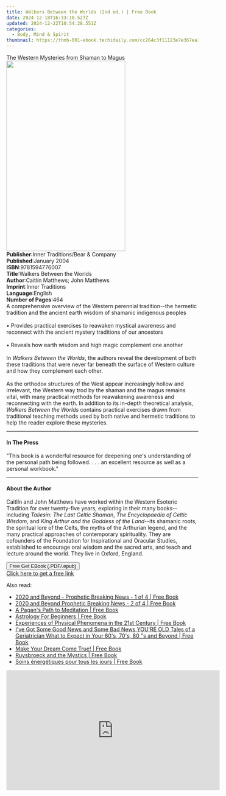```yaml
---
title: Walkers Between the Worlds (2nd ed.) | Free Book
date: 2024-12-18T16:33:10.527Z
updated: 2024-12-22T10:54:28.551Z
categories:
  - Body, Mind & Spirit
thumbnail: https://thmb-001-ebook.techidaily.com/cc264c3f11123e7e367ea3ff74b63c7a3a95ac21bc1d4f15cf3b95560c64907f.jpg
---
```

<main id="book-container">
  <div class="flex flex-col">
    <div class="book-brief flex-1 py-6 px-4 sm:p-6 md:py-10 md:px-8">
      <!-- brief-->
      <div class="book-brief-main">
        The Western Mysteries from Shaman to Magus
      </div>
    </div>
    <div
      class="book-meta-info flex-1 grid gap-4 col-start-1 col-end-3 row-start-1 sm:mb-6 sm:grid-cols-4 lg:gap-6 lg:col-start-2 lg:row-end-6 lg:row-span-6 lg:mb-0"
    >
      <div
        class="book-meta-info-left place-content-center mt-4 p-4 text-sm leading-6 col-start-2 col-span-2 dark:text-slate-400"
      >
        <img
          class="w-full h-500 object-cover rounded-lg sm:h-255 sm:col-span-2 lg:col-span-full"
          src="https://img-001-ebook.techidaily.com/8f9bdf3cc07bc6bf5fcad68494a53b98f71b30f5f6f45299864d0de75509bbee.jpg"
          alt=""
          width="312"
          height="500"
        />
      </div>
      <div
        class="book-meta-info-right mt-2 col-start-1 row-start-2 col-span-3 self-center"
      >
        <!-- meta data  -->
        <div class="flex flex-col px-4 md:px-8">
          <div class="flex-1">
            <strong>Publisher</strong>:<span class="px-2"
              >Inner Traditions/Bear &amp; Company</span
            >
          </div>
          <div class="flex-1">
            <strong>Published</strong>:<span class="px-2">January 2004</span>
          </div>
          <div class="flex-1">
            <strong>ISBN</strong>:<span class="px-2">9781594776007</span>
          </div>
          <div class="flex-1">
            <strong>Title</strong>:<span class="px-2"
              >Walkers Between the Worlds</span
            >
          </div>
          <div class="flex-1">
            <strong>Author</strong>:<span class="px-2"
              >Caitlín Matthews; John Matthews</span
            >
          </div>
          <div class="flex-1">
            <strong>Imprint</strong>:<span class="px-2">Inner Traditions</span>
          </div>
          <div class="flex-1">
            <strong>Language</strong>:<span class="px-2">English</span>
          </div>
          <div class="flex-1">
            <strong>Number of Pages</strong>:<span class="px-2">464</span>
          </div>
        </div>
      </div>
    </div>
    <div class="book-description flex-1 py-6 px-4 sm:p-6 md:py-10 md:px-8">
      <div class="book-description-main">
        <div accordion-content="" id="description">
          A comprehensive overview of the Western perennial tradition--the
          hermetic tradition and the ancient earth wisdom of shamanic indigenous
          peoples<br /><br />• Provides practical exercises to reawaken mystical
          awareness and reconnect with the ancient mystery traditions of our
          ancestors<br /><br />• Reveals how earth wisdom and high magic
          complement one another<br /><br />In
          <i>Walkers Between the Worlds</i>, the authors reveal the development
          of both these traditions that were never far beneath the surface of
          Western culture and how they complement each other.<br /><br />As the
          orthodox structures of the West appear increasingly hollow and
          irrelevant, the Western way trod by the shaman and the magus remains
          vital, with many practical methods for reawakening awareness and
          reconnecting with the earth. In addition to its in-depth theoretical
          analysis, <i>Walkers Between the Worlds</i> contains practical
          exercises drawn from traditional teaching methods used by both native
          and hermetic traditions to help the reader explore these mysteries.
        </div>
        <div class="accordion-fader"></div>
      </div>
    </div>
    <div class="book-excerpts flex-1 py-6 px-4 sm:p-6 md:py-10 md:px-8">
      <!-- excerpts-->
      <div class="book-excerpts-main">
        <hr />
        <h4 class="placeholder placeholder-heading">
          <span>In The Press</span>
        </h4>
        <p>
          "This book is a wonderful resource for deepening one's understanding
          of the personal path being followed. . . . an excellent resource as
          well as a personal workbook."
        </p>
      </div>
    </div>
    <div class="book-about-author flex-1 py-6 px-4 sm:p-6 md:py-10 md:px-8">
      <!-- about author-->
      <div class="book-main-author-main">
        <hr />
        <h4 class="placeholder placeholder-heading">
          <span>About the Author</span>
        </h4>
        <p>
          Caitlín and John Matthews have worked within the Western Esoteric
          Tradition for over twenty-five years, exploring in their many
          books--including <i>Taliesin: The Last Celtic Shaman</i>,
          <i>The Encyclopaedia of Celtic Wisdom</i>, and
          <i>King Arthur and the Goddess of the Land--</i>its shamanic roots,
          the spiritual lore of the Celts, the myths of the Arthurian legend,
          and the many practical approaches of contemporary spirituality. They
          are cofounders of the Foundation for Inspirational and Oracular
          Studies, established to encourage oral wisdom and the sacred arts, and
          teach and lecture around the world. They live in Oxford, England.
        </p>
      </div>
    </div>
    <div class="book-free-get flex-1 py-6 px-4 sm:p-6 md:py-10 md:px-8">
      <button
        id="btn-free-get"
        class="bg-blue-500 hover:bg-blue-700 text-white font-bold py-2 px-4 rounded"
      >
        Free Get EBook (.PDF/.epub)
      </button>
      <div id="countdown-display" class="px-2 text-lg mt-2"></div>
      <a
        id="free-link"
        class="hidden bg-blue-500 hover:bg-blue-700 text-white font-bold py-2 px-4 rounded"
        href="https://www.ebooks.com/en-us/book/95782112/walkers-between-the-worlds/caitl-n-matthews/"
        target="_blank"
        >Click here to get a free link</a
      >
    </div>
    <script>
      let countdownTime = 0;
      let countdownInterval = null;
      document
        .getElementById('btn-free-get')
        .addEventListener('click', startCountdown);
      function startCountdown() {
        countdownTime = new Date().getTime() + 60000 * 3;
        countdownInterval = setInterval(updateCountdown, 1000);
        document.getElementById('btn-free-get').disabled = true;
        document
          .getElementById('btn-free-get')
          .classList.add('bg-gray-500', 'cursor-not-allowed');
      }
      function updateCountdown() {
        let currentTime = new Date().getTime();
        let timeLeft = countdownTime - currentTime;
        let secondsLeft = Math.floor(timeLeft / 1000);
        document.getElementById('countdown-display').innerHTML =
          `Remaining time: ${secondsLeft} seconds.`;
        if (secondsLeft <= 0) {
          clearInterval(countdownInterval);
          document.getElementById('btn-free-get').classList.add('hidden');
          document.getElementById('free-link').classList.remove('hidden');
          document.getElementById('countdown-display').innerHTML = '';
        }
      }
    </script>
  </div>
</main>

<ins class="adsbygoogle"
      style="display:block"
      data-ad-client="ca-pub-7571918770474297"
      data-ad-slot="8358498916"
      data-ad-format="auto"
      data-full-width-responsive="true"></ins>
    

<span class="atpl-alsoreadstyle">Also read:</span>
<div><ul>
<li><a href="https://novels-ebooks.techidaily.com/210877674-9781088174531-2020-and-beyond-prophetic-breaking-news-1-of-4/"><u>2020 and Beyond - Prophetic Breaking News - 1 of 4 | Free Book</u></a></li>
<li><a href="https://novels-ebooks.techidaily.com/210877672-9781088174555-2020-and-beyond-prophetic-breaking-news-2-of-4/"><u>2020 and Beyond Prophetic Breaking News - 2 of 4 | Free Book</u></a></li>
<li><a href="https://novels-ebooks.techidaily.com/210877766-9798988302018-a-pagans-path-to-meditation/"><u>A Pagan's Path to Meditation | Free Book</u></a></li>
<li><a href="https://novels-ebooks.techidaily.com/210877452-9781915409034-astrology-for-beginners/"><u>Astrology For Beginners | Free Book</u></a></li>
<li><a href="https://novels-ebooks.techidaily.com/210877806-9781908421616-experiences-of-physical-phenomena-in-the-21st-century/"><u>Experiences of Physical Phenomena in the 21st Century | Free Book</u></a></li>
<li><a href="https://novels-ebooks.techidaily.com/210877815-9780990708711-ive-got-some-good-news-and-some-bad-news-youre-old-tales-of-a-geriatrician-what-to-expect-in-your-60s-70s-80s-and-beyond/"><u>I've Got Some Good News and Some Bad News YOU'RE OLD Tales of a Geriatrician What to Expect in Your 60's, 70's, 80 "s and Beyond | Free Book</u></a></li>
<li><a href="https://novels-ebooks.techidaily.com/210877456-9781959224976-make-your-dream-come-true/"><u>Make Your Dream Come True! | Free Book</u></a></li>
<li><a href="https://novels-ebooks.techidaily.com/210877503-9782384551538-ruysbroeck-and-the-mystics/"><u>Ruysbroeck and the Mystics | Free Book</u></a></li>
<li><a href="https://novels-ebooks.techidaily.com/210878083-9782017186762-soins-energetiques-pour-tous-les-jours/"><u>Soins énergétiques pour tous les jours | Free Book</u></a></li>
</ul></div>

<!-- affiliate ads begin -->
<iframe width="560" height="315" src="https://www.youtube.com/embed/MTb4xHzeQEk?si=9Sqq-gFWnHc8x3_P" title="YouTube video player" frameborder="0" allow="accelerometer; autoplay; clipboard-write; encrypted-media; gyroscope; picture-in-picture; web-share" referrerpolicy="strict-origin-when-cross-origin" allowfullscreen></iframe>
<!-- affiliate ads end -->

